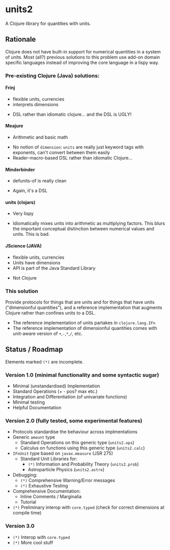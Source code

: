 # units2

A Clojure library for quantities with units.

## Rationale

Clojure does not have built-in support for numerical quantities in a system of units. Most (all?) previous solutions to this problem use add-on domain specific languages instead of improving the core language in a lispy way.

### Pre-existing Clojure (Java) solutions:

#### Frinj
+ flexible units, currencies
+ interprets dimensions
- DSL rather than idiomatic clojure... and the DSL is UGLY!

#### Meajure
+ Arithmetic and basic math
- No notion of `dimension`: `units` are really just keyword tags with exponents, can't convert between them easily
- Reader-macro-based DSL rather than idiomatic Clojure...

#### Minderbinder
+ defunits-of is really clean
- Again, it's a DSL

#### units (clojars)
+ Very lispy
- Idiomatically mixes units into arithmetic as multiplying factors. This blurs the important conceptual distinction between numerical values and units. This is bad.

#### JScience (JAVA)
+ flexible units, currencies
+ Units have dimensions
+ API is part of the Java Standard Library
- Not Clojure

### This solution

Provide protocols for things that are units and for things that have units ("dimensionful quantities"), and a reference implementation that augments Clojure rather than confines units to a DSL.

+ The reference implementation of units partakes in `clojure.lang.IFn`
+ The reference implementation of dimensionful quantities comes with unit-aware version of `+`,`-`,`*`,`/`, etc.

## Status / Roadmap

Elements marked `(*)` are incomplete.

### Version 1.0 (minimal functionality and some syntactic sugar)
+ Minimal (unstandardised) Implementation
+ Standard Operations (+ - pos? max etc.)
+ Integration and Differentiation (of univariate functions)
+ Minimal testing
+ Helpful Documentation

### Version 2.0 (fully tested, some experimental features)
+ Protocols standardise the behaviour across implmentations
+ Generic `amount` type
    + Standard Operations on this generic type (`units2.ops`)
    + Calculus on functions using this generic type (`units2.calc`)
+ `IFnUnit` type based on `javax.measure` (JSR 275)
    + Standard Unit Libraries for:
        + `(*)` Information and Probability Theory (`units2.prob`)
        + Astroparticle Physics (`units2.astro`)
+ Debugging:
    + `(*)` Comprehensive Warning/Error messages
    + `(*)` Exhaustive Testing
+ Comprehensive Documentation:
    + Inline Comments / Marginalia
    + Tutorial
+ `(*)` Preliminary interop with `core.typed` (check for correct dimensions at compile time)


### Version 3.0
+ `(*)` Interop with `core.typed`
+ `(*)` More cool stuff
